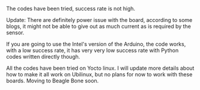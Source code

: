 The codes have been tried, success rate is not high.

Update: There are definitely power issue with the board, according to some blogs, it might not be able to give out as much current as is required by the sensor.

If you are going to use the Intel's version of the Arduino, the code works, with a low success rate, it has very very low success rate with Python codes written directly though.

All the codes have been tried on Yocto linux. I will update more details about how to make it all work on Ubilinux, but no plans for now to work with these boards. Moving to Beagle Bone soon.
